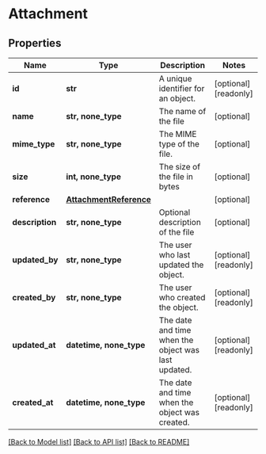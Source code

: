 # Attachment


## Properties
Name | Type | Description | Notes
------------ | ------------- | ------------- | -------------
**id** | **str** | A unique identifier for an object. | [optional] [readonly] 
**name** | **str, none_type** | The name of the file | [optional] 
**mime_type** | **str, none_type** | The MIME type of the file. | [optional] 
**size** | **int, none_type** | The size of the file in bytes | [optional] 
**reference** | [**AttachmentReference**](AttachmentReference.md) |  | [optional] 
**description** | **str, none_type** | Optional description of the file | [optional] 
**updated_by** | **str, none_type** | The user who last updated the object. | [optional] [readonly] 
**created_by** | **str, none_type** | The user who created the object. | [optional] [readonly] 
**updated_at** | **datetime, none_type** | The date and time when the object was last updated. | [optional] [readonly] 
**created_at** | **datetime, none_type** | The date and time when the object was created. | [optional] [readonly] 

[[Back to Model list]](../../README.md#documentation-for-models) [[Back to API list]](../../README.md#documentation-for-api-endpoints) [[Back to README]](../../README.md)


